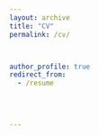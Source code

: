 ```yaml
---
layout: archive
title: "CV"
permalink: /cv/



author_profile: true
redirect_from:
  - /resume
  
    

  
---
```






